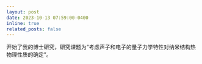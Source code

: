 ```yaml
---
layout: post
date: 2023-10-13 07:59:00-0400
inline: true
related_posts: false
---
```


开始了我的博士研究，研究课题为“考虑声子和电子的量子力学特性对纳米结构热物理性质的确定”。